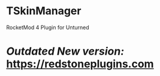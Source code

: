 # TSkinManager 
RocketMod 4 Plugin for Unturned
# ***Outdated New version:*** https://redstoneplugins.com
